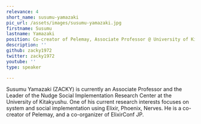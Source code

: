 ```yaml
---
relevance: 4
short_name: susumu-yamazaki
pic_url: /assets/images/susumu-yamazaki.jpg
firstname: Susumu
lastname: Yamazaki
position: Co-creator of Pelemay, Associate Professor @ University of Kitakyushu
description: ''
github: zacky1972
twitter: zacky1972
youtube: ''
type: speaker

---
```

<p>Susumu Yamazaki (ZACKY) is currently an Associate Professor and the Leader of the Nudge Social Implementation Research Center at the University of Kitakyushu. One of his current research interests focuses on system and social implementation using Elixir, Phoenix, Nerves. He is a co-creator of Pelemay, and a co-organizer of ElixirConf JP.</p>
